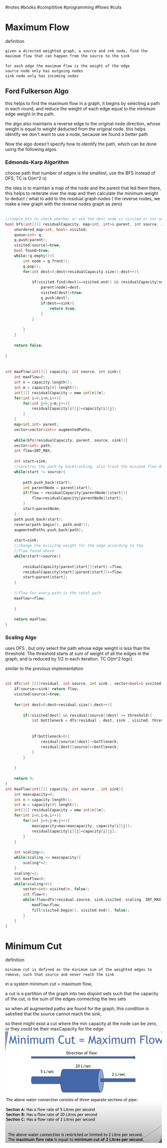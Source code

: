 #notes #books #compititive #programming #flows #cuts 

# Maximum Flow

definition
```
given a directed weighted graph, a source and snk node, find the maximum flow that can happen from the source to the sink

for each edge the maximum flow is the weight of the edge
source node only has outgoing nodes
sink node only has incoming nodes
```


## Ford Fulkerson Algo

this helps to find the maximum flow in a graph, it begins by selecting a path in each round, and reduce the weight of each edge equal to the minimum edge weight in the path.

the algo also maintains a reverse edge to the original node direction, whose weight is equal to weight deducted from the original node.
this helps identify we don't want to use a node, because we found a better path


Now the algo doesn't specify how to identify the path, which can be done using the following algos.

### Edmonds-Karp Algorithm

choose path that number of edges is the smallest, use the BFS instead of DFS, TC is O(m^2 n)

the idea is to maintain a map of the node and the parent that led them there, this helps to reiterate over the map and then calculate the minimum weight to deduct / what to add to the residual graph nodes ( the reverse nodes, we make a new graph with the reverse nodes graph as zero)

```cpp

//simple bfs to check whether or not the dest node is visited or not and the flow is greater than 0, we can actually travel to the node.
bool bfs(int[][] residualCapacity, map<int, int>& parent, int source, int sink){
	unordered_map<int, bool> visited;
	queue<int> q;
	q.push(parent);
	visited[source]=true;
	bool found=true;
	while(!q.empty()){
		int node = q.front();
		q.pop();
		for(int dest=0;dest<residualCapacity.size();dest++){
		
			if(visited.find(dest)==visited.end() && residualCapacity[node][dest]>0){
				parent[node]=dest;
				visited[dest]=true;
				q.push(dest);
				if(dest==sink){
					return true;
				}
			}
		
		}
	}

	return false;

}


int maxFlow(int[][] capacity, int source, int sink){
	int maxFlow=0;
	int n = capacity.length();
	int m = capacity[0].lenght();
	int[][] residualCapacity = new int[n][m];
	for(int i=0;i<n;i++){
		for(int j=0;j<m;j++){
			residualCapacity[i][j]=capacity[i][j];
		}
	}
	map<int,int> parent;
	vector<vector<int>> augmentedPaths;

	while(bfs(residualCapacity, parent, source, sink)){
	vector<int> path;
	int flow=INT_MAX;

	int start=sink;
	//construc the path by backtracking, also track the minimum flow during this
	while(start != source){
			
		path.push_back(start);
		int parentNode = parent[start];
		if(flow > residualCapacity[parentNode][start]){
			flow=residualCapacity[parentNode][start];
		}
		start=parentNode;
	}
	path.push_back(start);
	reverse(path.begin(), path.end());
	augmentedPaths.push_back(path);
	
	start=sink;
	//change the exisitng weight for the edge according to the
	//flow found above
	while(start!=source){
		
		residualCapacity[parent[start]][start]-=flow;
		residualCapacity[start][parent[start]]+=flow;
		start=parent[start];
	}

	//flow for every path is the total path
	maxFlow+=flow;

	}

	return maxFlow;
}
```


### Scaling Algo 

uses DFS , but only select the path whose edge weight is less than the threshold. The threshold starts at sum of weight of all the edges in the graph, and is reduced by 1/2 in each iteration. TC O(m^2 logc)

similar to the previous implementation

```cpp

int dfs(int [][]residual, int source, int sink , vector<bool>& visited, int threshold, int flow){
	if(source==sink) return flow;
	visited[source]=true;

	for(int dest=0;dest<residual.size();dest++){
		
		if(!visited[dest] && residual[source][dest] >= threshold){
			int bottleneck = dfs(residual , dest, sink , visited, threshold min(residual[source][dest], flow))


			if(bottleneck>0){
				residual[source][dest]-=bottleneck;
				residual[dest][source]+=bottleneck;
			}
		}
	
	}

	return 0;
}
int maxFlow(int[][] capacity, int source , int sink){
	int maxcapacity=0;
	int n = capacity.length();
	int m = capacity[0].lenght();
	int[][] residualCapacity = new int[n][m];
	for(int i=0;i<n;i++){
		for(int j=0;j<m;j++){
			maxcapacity=max(maxcapacity, capacity[i][j]);
			residualCapacity[i][j]=capacity[i][j];
		}
	}

	int scaling=1;
	while(scaling <= maxcapacity){
		scaling*=2;
	}
	scaling/=2;
	int maxFlow=0;
	while(scaling>0){
		vector<int> visited(n, false);
		int flow=0;
		while(flow=dfs(residual,source, sink,visited, scaling, INT_MAX)>0){
			maxFlow=flow;
			fill(visited.begin(), visited.end(), false);
		}
	}
}
```



# Minimum Cut

definition

```
minimum cut is defined as the minimum sum of the weighted edges to remove, such that source and never reach the sink
```


in a system minimum cut = maximum flow,

a cut is a partition of the graph into two disjoint sets
such that the capacity of the cut, is the sum of the edges connecting the two sets


so when all augmented paths are found for the graph, this condition is satisfied that the source cannot reach the sink,

so there might exist a cut where the min capacity at the node can be zero, or they could be their maxCapacity for the edge
![](attachment/b8abad2839ef428fb8177f201165f785.png)


